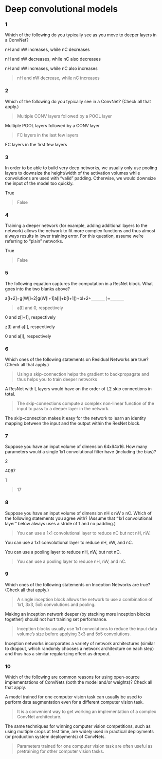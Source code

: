 # Deep convolutional models
### 1
Which of the following do you typically see as you move to deeper layers in a ConvNet?

nH and nW increases, while nC decreases

nH and nW decreases, while nC also decreases

nH and nW increases, while nC also increases

> nH and nW decrease, while nC increases


### 2
Which of the following do you typically see in a ConvNet? (Check all that apply.)

> Multiple CONV layers followed by a POOL layer

Multiple POOL layers followed by a CONV layer

> FC layers in the last few layers

FC layers in the first few layers

### 3
In order to be able to build very deep networks, we usually only use pooling layers to downsize the height/width of the activation volumes while convolutions are used with “valid” padding. Otherwise, we would downsize the input of the model too quickly.

True

> False

### 4
Training a deeper network (for example, adding additional layers to the network) allows the network to fit more complex functions and thus almost always results in lower training error. For this question, assume we’re referring to “plain” networks.

True

> False

### 5
The following equation captures the computation in a ResNet block. What goes into the two blanks above?

a[l+2]=g(W[l+2]g(W[l+1]a[l]+b[l+1])+bl+2+_______ )+_______

> a[l] and 0, respectively

0 and z[l+1], respectively

z[l] and a[l], respectively

0 and a[l], respectively

### 6
Which ones of the following statements on Residual Networks are true? (Check all that apply.)

> Using a skip-connection helps the gradient to backpropagate and thus helps you to train deeper networks

A ResNet with L layers would have on the order of L2 skip connections in total.

> The skip-connections compute a complex non-linear function of the input to pass to a deeper layer in the network.

The skip-connection makes it easy for the network to learn an identity mapping between the input and the output within the ResNet block.

### 7
Suppose you have an input volume of dimension 64x64x16. How many parameters would a single 1x1 convolutional filter have (including the bias)?

2

4097

1

> 17

### 8
Suppose you have an input volume of dimension nH x nW x nC. Which of the following statements you agree with? (Assume that “1x1 convolutional layer” below always uses a stride of 1 and no padding.)

> You can use a 1x1 convolutional layer to reduce nC but not nH, nW.

You can use a 1x1 convolutional layer to reduce nH, nW, and nC.

You can use a pooling layer to reduce nH, nW, but not nC.

> You can use a pooling layer to reduce nH, nW, and nC.

### 9
Which ones of the following statements on Inception Networks are true? (Check all that apply.)

> A single inception block allows the network to use a combination of 1x1, 3x3, 5x5 convolutions and pooling.

Making an inception network deeper (by stacking more inception blocks together) should not hurt training set performance.

> Inception blocks usually use 1x1 convolutions to reduce the input data volume’s size before applying 3x3 and 5x5 convolutions.

Inception networks incorporates a variety of network architectures (similar to dropout, which randomly chooses a network architecture on each step) and thus has a similar regularizing effect as dropout.

### 10
Which of the following are common reasons for using open-source implementations of ConvNets (both the model and/or weights)? Check all that apply.

A model trained for one computer vision task can usually be used to perform data augmentation even for a different computer vision task.

> It is a convenient way to get working an implementation of a complex ConvNet architecture.

The same techniques for winning computer vision competitions, such as using multiple crops at test time, are widely used in practical deployments (or production system deployments) of ConvNets.

> Parameters trained for one computer vision task are often useful as pretraining for other computer vision tasks.
